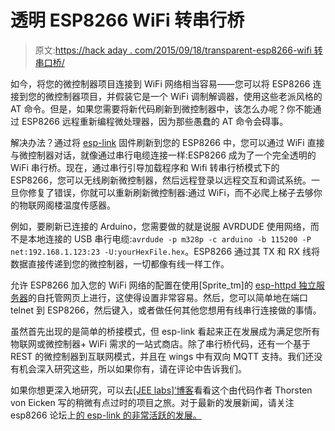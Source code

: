 # 透明 ESP8266 WiFi 转串行桥

> 原文:[https://hack aday . com/2015/09/18/transparent-esp8266-wifi 转串口桥/](https://hackaday.com/2015/09/18/transparent-esp8266-wifi-to-serial-bridge/)

如今，将您的微控制器项目连接到 WiFi 网络相当容易——您可以将 ESP8266 连接到您的微控制器项目，并假装它是一个 WiFi 调制解调器，使用这些老派风格的 AT 命令。但是，如果您需要将新代码刷新到微控制器中，该怎么办呢？你不能通过 ESP8266 远程重新编程微处理器，因为那些愚蠢的 AT 命令会碍事。

解决办法？通过将 [esp-link](https://github.com/jeelabs/esp-link) 固件刷新到您的 ESP8266 中，您可以通过 WiFi 直接与微控制器对话，就像通过串行电缆连接一样:ESP8266 成为了一个完全透明的 WiFi 串行桥。现在，通过串行引导加载程序和 Wifi 转串行桥模式下的 ESP8266，您可以无线刷新微控制器，然后远程登录以远程交互和调试系统。一旦你修复了错误，你就可以重新刷新微控制器:通过 WiFi，而不必爬上梯子去够你的物联网阁楼温度传感器。

例如，要刷新已连接的 Arduino，您需要做的就是说服 AVRDUDE 使用网络，而不是本地连接的 USB 串行电缆:`avrdude -p m328p -c arduino -b 115200 -P net:192.168.1.123:23 -U:yourHexFile.hex`。ESP8266 通过其 TX 和 RX 线将数据直接传递到您的微控制器，一切都像有线一样工作。

允许 ESP8266 加入您的 WiFi 网络的配置在使用[Sprite_tm]的 [esp-httpd 独立服务器](http://www.esp8266.com/viewtopic.php?f=34&t=376)的自托管网页上进行，这使得设置非常容易。然后，您可以简单地在端口 telnet 到 ESP8266，然后键入，或者做任何其他您想用有线串行连接做的事情。

虽然首先出现的是简单的桥接模式，但 esp-link 看起来正在发展成为满足您所有物联网或微控制器+ WiFi 需求的一站式商店。除了串行桥代码，还有一个基于 REST 的微控制器到互联网模式，并且在 wings 中有双向 MQTT 支持。我们还没有机会深入研究这些，所以如果你有，请在评论中告诉我们。

如果你想更深入地研究，可以去[[JEE labs]‘博客](http://jeelabs.org/2015/06/24/ftdi-over-wifi-esp-bridge/)看看这个由代码作者 Thorsten von Eicken 写的稍微有点过时的项目之旅。对于最新的发展新闻，请关注 esp8266 论坛上[的 esp-link 的非常活跃的发展。](http://www.esp8266.com/viewtopic.php?f=34&t=3445)